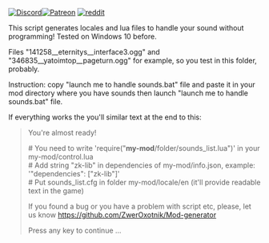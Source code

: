 [![Discord](https://i.imgur.com/GYTxQdx.png)](https://discordapp.com/invite/YyJVUCa)[![Patreon](https://i.imgur.com/6n2ifle.png)](https://www.patreon.com/ZwerOxotnik) [![reddit](https://i.imgur.com/J1k7aGJ.png)](https://reddit.com/r/ZwerOxotnik)

This script generates locales and lua files to handle your sound without programming!
Tested on Windows 10 before.

Files "141258__eternitys__interface3.ogg" and "346835__yatoimtop__pageturn.ogg" for example, so you test in this folder, probably.

Instruction: copy "launch me to handle sounds.bat" file and paste it in your mod directory where you have sounds then launch "launch me to handle sounds.bat" file.

If everything works the you'll similar text at the end to this:

>You're almost ready!
>
> \# You need to write 'require("__my-mod__/folder/sounds_list.lua")' in your my-mod/control.lua\
> \# Add string "zk-lib" in dependencies of my-mod/info.json, example: '"dependencies": ["zk-lib"]'\
> \# Put sounds_list.cfg in folder my-mod/locale/en (it'll provide readable text in the game)
>
> If you found a bug or you have a problem with script etc, please, let us know
> https://github.com/ZwerOxotnik/Mod-generator
>
>
> Press any key to continue ...

